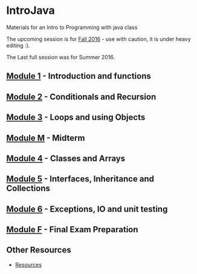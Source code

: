 # IntroJava
Materials for an Intro to Programming with java class

The upcoming session is for [Fall 2016](sessions/Fall2016) - use with caution, it is under heavy editing :).


The Last full session was for Summer 2016.

## [Module 1](sessions/Summer2016/Module1.md) - Introduction and functions
## [Module 2](sessions/Summer2016/Module2.md) - Conditionals and Recursion
## [Module 3](sessions/Summer2016/Module3.md) - Loops and using Objects
## [Module M](sessions/Summer2016/ModuleM.md) - Midterm 
## [Module 4](sessions/Summer2016/Module4.md) - Classes and Arrays 
## [Module 5](sessions/Summer2016/Module5.md) - Interfaces, Inheritance and Collections
## [Module 6](sessions/Summer2016/Module6.md) - Exceptions, IO and unit testing
## [Module F](sessions/Summer2016/ModuleF.md) - Final Exam Preparation
 


## Other Resources
* [Resources](content/Resources.md)
